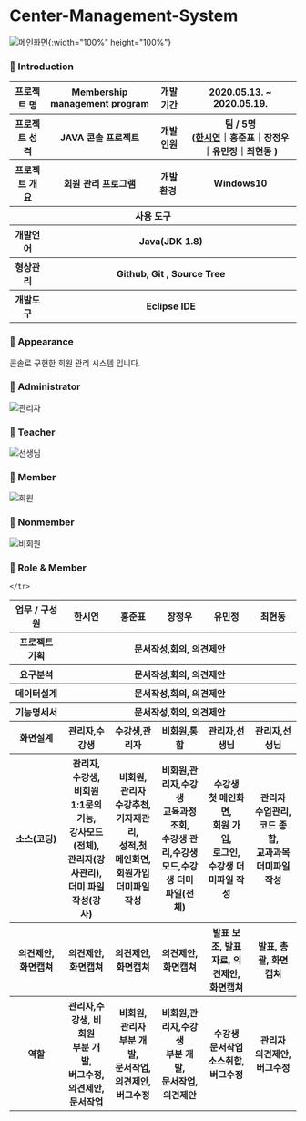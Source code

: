 # Center-Management-System
![메인화면](https://yt3.ggpht.com/a/AGF-l78Py23XN9BqkJm2vB5bJs42Bkn82KSYicxCSg=s900-c-k-c0xffffffff-no-rj-mo){:width="100%" height="100%"}

### 👋 Introduction

<table>
    <tr>
        <th>프로젝트 명 </th>
        <th>Membership management program</th>
        <th>개발기간</th>
        <th>2020.05.13. ~ 2020.05.19.</th>
    </tr>
    <tr>
        <th>프로젝트 성격</th>
        <th>JAVA 콘솔 프로젝트</th>
        <th>개발인원</th>
        <th>팀 / 5명<br>
          (<a href="https://github.com/prohwww">한시연</a>｜홍준표｜장정우｜유민정｜최현동 )
      </th>
    </tr>
      <tr>
        <th>프로젝트 개요</th>
        <th>회원 관리 프로그램</th>
        <th>개발환경&nbsp;</th>
        <th>Windows10</th>
    </tr>
    <tr>
        <th colspan="5">사용 도구</th>
    </tr>  
    <tr>
        <th>개발언어</th>
        <th colspan="3">Java(JDK 1.8) </th>
    </tr>
    <tr>
        <th>형상관리</th>
        <th colspan="3">Github, Git , Source Tree</th>
    </tr>
    <tr>
        <th>개발도구</th>
        <th colspan="3">Eclipse IDE</th>
    </tr>
</table>

### 📼 Appearance

콘솔로 구현한 회원 관리 시스템 입니다.

 ### 👋 Administrator
 ![관리자](https://user-images.githubusercontent.com/55887059/85264640-f0c3ea00-b4ab-11ea-8ae0-619e426a167b.gif)
 ### 👋 Teacher
 ![선생님](https://user-images.githubusercontent.com/55887059/85264645-f3264400-b4ab-11ea-99d2-b6707daac085.gif)
 ### 👋 Member
![회원](https://user-images.githubusercontent.com/55887059/85264661-f6b9cb00-b4ab-11ea-9742-63dd97a155a9.gif)
### 👋 Nonmember
![비회원](https://user-images.githubusercontent.com/55887059/85264650-f4577100-b4ab-11ea-929e-c56be85e980e.gif)

### 📑 Role & Member

<table>
    <tr>
        <th width="16%">업무 / 구성원</th>
        <th width="14%">한시연</th><th width="14%">홍준표</th><th width="14%">장정우</th><th width="14%">유민정</th><th width="14%">최현동</th>
    </tr>
    <tr>
        <th>프로젝트 기획</th>
        <th colspan="5">문서작성,회의, 의견제안</th>
    </tr>
    <tr>
        <th>요구분석</th>
       <th colspan="5">문서작성,회의, 의견제안</th>
    </tr>
    <tr>
        <th>데이터설계</th>
       <th colspan="5">문서작성,회의, 의견제안</th>
    </tr>
    <tr>
        <th>기능명세서</th>
       <th colspan="5">문서작성,회의, 의견제안</th>
    </tr>
    <tr>
        <th>화면설계</th>
        <th>관리자,수강생</th>        
        <th>수강생,관리자</th>
        <th>비회원,통합</th>
        <th>관리자,선생님</th>
        <th>관리자,선생님</th>
    <tr>
       <th>소스(코딩)</th>
        <th>관리자, 수강생, 비회원 <br>1:1문의 기능, <br>강사모드(전체), <br>관리자(강사관리), <br>더미 파일 작성(강사)</th>
        <th>비회원, 관리자 <br>수강추천,기자재관리, <br>성적,첫 메인화면, <br>회원가입 더미파일 작성</th>
        <th>비회원,관리자,수강생 <br>교육과정 조회,<br>수강생 관리,수강생 모드,수강생 더미 파일(전체)</th>
        <th>수강생<br>첫 메인화면, <br>회원 가입, <br>로그인, <br>수강생 더미파일 작성</th>
        <th>관리자<br>수업관리, <br>코드 종합, <br>교과과목 더미파일 작성</th>
    </tr>
    <tr>
        <th>의견제안, 화면캡쳐</th>
        <th>의견제안, 화면캡쳐</th>
        <th>의견제안, 화면캡쳐</th>
        <th>의견제안, 화면캡쳐</th>
        <th>발표 보조, 발표자료, 의견제안, 화면캡쳐</th>
        <th>발표, 총괄, 화면캡쳐</th>
    </tr>
    <tr>
        <th>역할</th>
        <th>관리자,수강생, 비회원<br> 부분 개발, <br>버그수정, <br>의견제안, <br>문서작업</th>
        <th>비회원, 관리자<br> 부분 개발, <br>문서작업, <br>의견제안, <br>버그수정</th>
        <th>비회원,관리자,수강생<br>부분 개발, <br>문서작업, 의견제안</th>
        <th>수강생 <br> 문서작업 <br>소스취합, <br> 버그수정</th>
        <th>관리자 <br>의견제안, <br> 버그수정</th>
      
    </tr>
</table>
